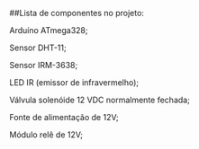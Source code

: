 ##Lista de componentes no projeto:

Arduíno ATmega328;

Sensor DHT-11;

Sensor IRM-3638;

LED IR (emissor de infravermelho);

Válvula solenóide 12 VDC normalmente fechada;

Fonte de alimentação de 12V;

Módulo relê de 12V;
